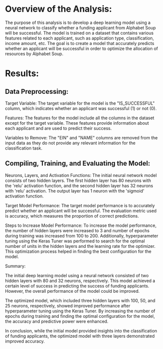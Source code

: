 # Overview of the Analysis:

The purpose of this analysis is to develop a deep learning model using a neural network to classify whether a funding applicant from Alphabet Soup will be successful. The model is trained on a dataset that contains various features related to each applicant, such as application type, classification, income amount, etc. The goal is to create a model that accurately predicts whether an applicant will be successful in order to optimize the allocation of resources by Alphabet Soup.

# Results:

## Data Preprocessing:

Target Variable: The target variable for the model is the "IS_SUCCESSFUL" column, which indicates whether an applicant was successful (1) or not (0).

Features: The features for the model include all the columns in the dataset except for the target variable. These features provide information about each applicant and are used to predict their success.

Variables to Remove: The "EIN" and "NAME" columns are removed from the input data as they do not provide any relevant information for the classification task.

## Compiling, Training, and Evaluating the Model:

Neurons, Layers, and Activation Functions: The initial neural network model consists of two hidden layers. The first hidden layer has 80 neurons with the 'relu' activation function, and the second hidden layer has 32 neurons with 'relu' activation. The output layer has 1 neuron with the 'sigmoid' activation function.

Target Model Performance: The target model performance is to accurately predict whether an applicant will be successful. The evaluation metric used is accuracy, which measures the proportion of correct predictions.

Steps to Increase Model Performance: To increase the model performance, the number of hidden layers were increased to 3 and number of epochs during training was increased from 100 to 200. Additionally, hyperparameter tuning using the Keras Tuner was performed to search for the optimal number of units in the hidden layers and the learning rate for the optimizer. This optimization process helped in finding the best configuration for the model.

Summary:

The initial deep learning model using a neural network consisted of two hidden layers with 80 and 32 neurons, respectively. This model achieved a certain level of success in predicting the success of funding applicants. However, the overall performance of the model could be improved.

The optimized model, which included three hidden layers with 100, 50, and 25 neurons, respectively, showed improved performance after hyperparameter tuning using the Keras Tuner. By increasing the number of epochs during training and finding the optimal configuration for the model, the accuracy and predictive power were enhanced.

In conclusion, while the initial model provided insights into the classification of funding applicants, the optimized model with three layers demonstrated improved accuracy. 





